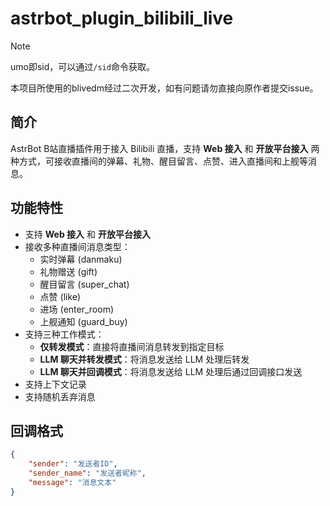 # astrbot_plugin_bilibili_live

> [!note]
> umo即sid，可以通过`/sid`命令获取。
>
> 本项目所使用的blivedm经过二次开发，如有问题请勿直接向原作者提交issue。

## 简介
AstrBot B站直播插件用于接入 Bilibili 直播，支持 **Web 接入** 和 **开放平台接入** 两种方式，可接收直播间的弹幕、礼物、醒目留言、点赞、进入直播间和上舰等消息。

## 功能特性
- 支持 **Web 接入** 和 **开放平台接入**
- 接收多种直播间消息类型：
    - 实时弹幕 (danmaku)
    - 礼物赠送 (gift)
    - 醒目留言 (super_chat)
    - 点赞 (like)
    - 进场 (enter_room)
    - 上舰通知 (guard_buy)
- 支持三种工作模式：
  - **仅转发模式**：直接将直播间消息转发到指定目标
  - **LLM 聊天并转发模式**：将消息发送给 LLM 处理后转发
  - **LLM 聊天并回调模式**：将消息发送给 LLM 处理后通过回调接口发送
- 支持上下文记录
- 支持随机丢弃消息

## 回调格式

```json
{
    "sender": "发送者ID",
    "sender_name": "发送者昵称",
    "message": "消息文本"
}
```